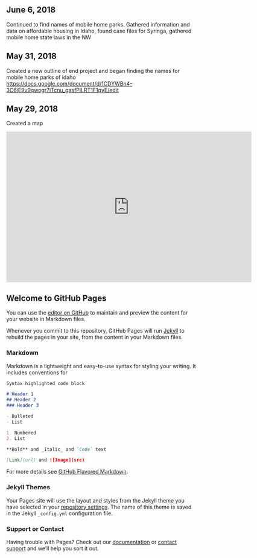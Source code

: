## June 6, 2018
Continued to find names of mobile home parks. Gathered information and data on affordable housing in Idaho, found case files for Syringa, gathered mobile home state laws in the NW
## May 31, 2018
Created a new outline of end project and began finding the names for mobile home parks of idaho 
https://docs.google.com/document/d/1CDYWBn4-3C6iE9v9qwogr7iTcnu_gasfPiLRT1F1qyE/edit
## May 29, 2018
Created a map
<iframe width="650" height="400" scrolling="no" frameborder="no" src="https://fusiontables.google.com/embedviz?q=select+col2+from+1Ic9MSim2ds5LMlBp44RBq6xg2NNYBWuGh3vUw7yg&amp;viz=MAP&amp;h=false&amp;lat=45.33565690223014&amp;lng=-119.21372772208343&amp;t=1&amp;z=5&amp;l=col2&amp;y=2&amp;tmplt=3&amp;hml=TWO_COL_LAT_LNG"></iframe>

## Welcome to GitHub Pages

You can use the [editor on GitHub](https://github.com/drodriguez17/CDIL-blog/edit/master/README.md) to maintain and preview the content for your website in Markdown files.

Whenever you commit to this repository, GitHub Pages will run [Jekyll](https://jekyllrb.com/) to rebuild the pages in your site, from the content in your Markdown files.

### Markdown

Markdown is a lightweight and easy-to-use syntax for styling your writing. It includes conventions for

```markdown
Syntax highlighted code block

# Header 1
## Header 2
### Header 3

- Bulleted
- List

1. Numbered
2. List

**Bold** and _Italic_ and `Code` text

[Link](url) and ![Image](src)
```

For more details see [GitHub Flavored Markdown](https://guides.github.com/features/mastering-markdown/).

### Jekyll Themes

Your Pages site will use the layout and styles from the Jekyll theme you have selected in your [repository settings](https://github.com/drodriguez17/CDIL-blog/settings). The name of this theme is saved in the Jekyll `_config.yml` configuration file.

### Support or Contact

Having trouble with Pages? Check out our [documentation](https://help.github.com/categories/github-pages-basics/) or [contact support](https://github.com/contact) and we’ll help you sort it out.
